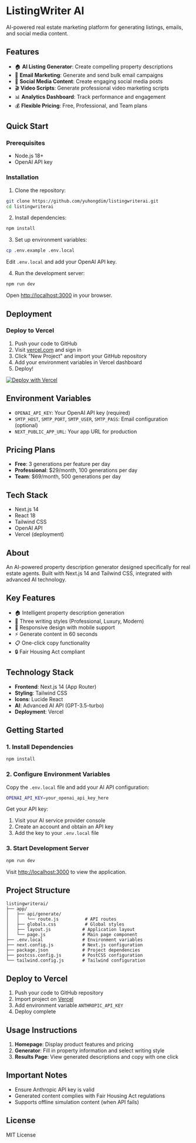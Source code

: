 # ListingWriter AI

AI-powered real estate marketing platform for generating listings, emails, and social media content.

## Features

- 🏠 **AI Listing Generator**: Create compelling property descriptions
- 📧 **Email Marketing**: Generate and send bulk email campaigns
- 📱 **Social Media Content**: Create engaging social media posts
- 🎬 **Video Scripts**: Generate professional video marketing scripts
- 📊 **Analytics Dashboard**: Track performance and engagement
- 💰 **Flexible Pricing**: Free, Professional, and Team plans

## Quick Start

### Prerequisites

- Node.js 18+ 
- OpenAI API key

### Installation

1. Clone the repository:
```bash
git clone https://github.com/yuhongdim/listingwriterai.git
cd listingwriterai
```

2. Install dependencies:
```bash
npm install
```

3. Set up environment variables:
```bash
cp .env.example .env.local
```
Edit `.env.local` and add your OpenAI API key.

4. Run the development server:
```bash
npm run dev
```

Open [http://localhost:3000](http://localhost:3000) in your browser.

## Deployment

### Deploy to Vercel

1. Push your code to GitHub
2. Visit [vercel.com](https://vercel.com) and sign in
3. Click "New Project" and import your GitHub repository
4. Add your environment variables in Vercel dashboard
5. Deploy!

[![Deploy with Vercel](https://vercel.com/button)](https://vercel.com/new/clone?repository-url=https://github.com/yuhongdim/listingwriterai)

## Environment Variables

- `OPENAI_API_KEY`: Your OpenAI API key (required)
- `SMTP_HOST`, `SMTP_PORT`, `SMTP_USER`, `SMTP_PASS`: Email configuration (optional)
- `NEXT_PUBLIC_APP_URL`: Your app URL for production

## Pricing Plans

- **Free**: 3 generations per feature per day
- **Professional**: $29/month, 100 generations per day
- **Team**: $69/month, 500 generations per day

## Tech Stack

- Next.js 14
- React 18
- Tailwind CSS
- OpenAI API
- Vercel (deployment)

## About

An AI-powered property description generator designed specifically for real estate agents. Built with Next.js 14 and Tailwind CSS, integrated with advanced AI technology.

## Key Features

- 🏠 Intelligent property description generation
- 🎨 Three writing styles (Professional, Luxury, Modern)
- 📱 Responsive design with mobile support
- ⚡ Generate content in 60 seconds
- 📋 One-click copy functionality
- 🔒 Fair Housing Act compliant

## Technology Stack

- **Frontend**: Next.js 14 (App Router)
- **Styling**: Tailwind CSS
- **Icons**: Lucide React
- **AI**: Advanced AI API (GPT-3.5-turbo)
- **Deployment**: Vercel

## Getting Started

### 1. Install Dependencies

```bash
npm install
```

### 2. Configure Environment Variables

Copy the `.env.local` file and add your AI API configuration:

```bash
OPENAI_API_KEY=your_openai_api_key_here
```

Get your API key:
1. Visit your AI service provider console
2. Create an account and obtain an API key
3. Add the key to your `.env.local` file

### 3. Start Development Server

```bash
npm run dev
```

Visit [http://localhost:3000](http://localhost:3000) to view the application.

## Project Structure

```
listingwriterai/
├── app/
│   ├── api/generate/
│   │   └── route.js          # API routes
│   ├── globals.css           # Global styles
│   ├── layout.js            # Application layout
│   └── page.js              # Main page component
├── .env.local               # Environment variables
├── next.config.js           # Next.js configuration
├── package.json             # Project dependencies
├── postcss.config.js        # PostCSS configuration
└── tailwind.config.js       # Tailwind configuration
```

## Deploy to Vercel

1. Push your code to GitHub repository
2. Import project on [Vercel](https://vercel.com)
3. Add environment variable `ANTHROPIC_API_KEY`
4. Deploy complete

## Usage Instructions

1. **Homepage**: Display product features and pricing
2. **Generator**: Fill in property information and select writing style
3. **Results Page**: View generated descriptions and copy with one click

## Important Notes

- Ensure Anthropic API key is valid
- Generated content complies with Fair Housing Act regulations
- Supports offline simulation content (when API fails)

## License

MIT License